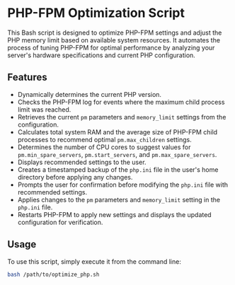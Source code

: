 # PHP-FPM Optimization Script

This Bash script is designed to optimize PHP-FPM settings and adjust the PHP memory limit based on available system resources. It automates the process of tuning PHP-FPM for optimal performance by analyzing your server's hardware specifications and current PHP configuration.

## Features

- Dynamically determines the current PHP version.
- Checks the PHP-FPM log for events where the maximum child process limit was reached.
- Retrieves the current `pm` parameters and `memory_limit` settings from the configuration.
- Calculates total system RAM and the average size of PHP-FPM child processes to recommend optimal `pm.max_children` settings.
- Determines the number of CPU cores to suggest values for `pm.min_spare_servers`, `pm.start_servers`, and `pm.max_spare_servers`.
- Displays recommended settings to the user.
- Creates a timestamped backup of the `php.ini` file in the user's home directory before applying any changes.
- Prompts the user for confirmation before modifying the `php.ini` file with recommended settings.
- Applies changes to the `pm` parameters and `memory_limit` setting in the `php.ini` file.
- Restarts PHP-FPM to apply new settings and displays the updated configuration for verification.

## Usage

To use this script, simply execute it from the command line:

```bash
bash /path/to/optimize_php.sh
